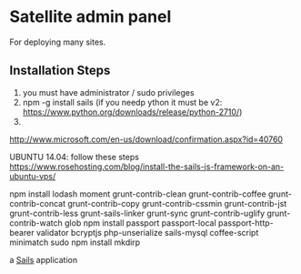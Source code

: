 # Satellite admin panel

For deploying many sites.

## Installation Steps
 1. you must have administrator / sudo privileges
 2. npm -g install sails (if you needp ython it must be v2: https://www.python.org/downloads/release/python-2710/)
 3.


http://www.microsoft.com/en-us/download/confirmation.aspx?id=40760


UBUNTU 14.04: follow these steps 
https://www.rosehosting.com/blog/install-the-sails-js-framework-on-an-ubuntu-vps/

  npm install  lodash moment grunt-contrib-clean grunt-contrib-coffee grunt-contrib-concat grunt-contrib-copy grunt-contrib-cssmin grunt-contrib-jst grunt-contrib-less grunt-sails-linker grunt-sync grunt-contrib-uglify grunt-contrib-watch glob
  npm install passport passport-local passport-http-bearer validator bcryptjs php-unserialize sails-mysql coffee-script minimatch
  sudo npm install mkdirp


a [Sails](http://sailsjs.org) application
